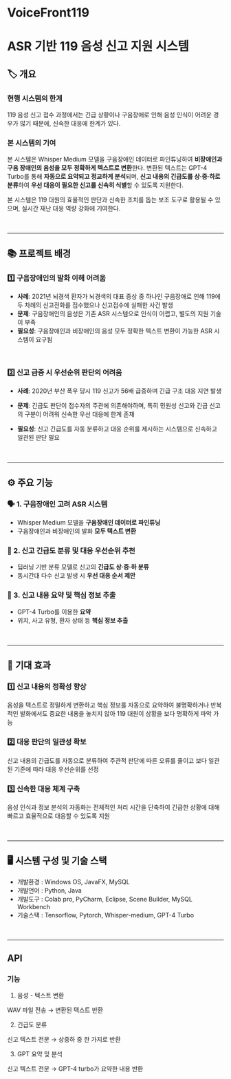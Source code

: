 # VoiceFront119

# ASR 기반 119 음성 신고 지원 시스템

## 🏷️ 개요

### 현행 시스템의 한계
 119 음성 신고 접수 과정에서는 긴급 상황이나 구음장애로 인해 음성 인식이 어려운 경우가 많기 때문에, 신속한 대응에 한계가 있다. 
### 본 시스템의 기여 
 본 시스템은 Whisper Medium 모델을 구음장애인 데이터로 파인튜닝하여 **비장애인과 구음 장애인의 음성을 모두 정확하게 텍스트로 변환**한다. 변환된 텍스트는 GPT-4 Turbo를 통해 **자동으로 요약되고 정교하게 분석**되며, **신고 내용의 긴급도를 상·중·하로 분류**하여 **우선 대응이 필요한 신고를 신속히 식별**할 수 있도록 지원한다. 
 
 본 시스템은 119 대원의 효율적인 판단과 신속한 조치를 돕는 보조 도구로 활용될 수 있으며, 실시간 재난 대응 역량 강화에 기여한다.
<br><br><br>

---

## 📚 프로젝트 배경
### 1️⃣ 구음장애인의 발화 이해 어려움
- **사례**: 2021년 뇌경색 환자가 뇌경색의 대표 증상 중 하나인 구음장애로 인해 119에 두 차례의 신고전화를 접수했으나 신고접수에 실패한 사건 발생
- **문제**: 구음장애인의 음성은 기존 ASR 시스템으로 인식이 어렵고, 별도의 지원 기술이 부족
- **필요성**: 구음장애인과 비장애인의 음성 모두 정확한 텍스트 변환이 가능한 ASR 시스템이 요구됨
<br>

### 2️⃣ 신고 급증 시 우선순위 판단의 어려움
- **사례**: 2020년 부산 폭우 당시 119 신고가 56배 급증하며 긴급 구조 대응 지연 발생
- **문제**: 긴급도 판단이 접수자의 주관에 의존해야하며, 특히 민원성 신고와 긴급 신고의 구분이 어려워 신속한 우선 대응에 한계 존재

- **필요성**: 신고 긴급도를 자동 분류하고 대응 순위를 제시하는 시스템으로 신속하고 일관된 판단 필요
<br><br><br>
---

## ⚙️ 주요 기능

### 🗣️ 1. 구음장애인 고려 ASR 시스템
- Whisper Medium 모델을 **구음장애인 데이터로 파인튜닝**
- 구음장애인과 비장애인의 발화 **모두 텍스트 변환**


### 🚨 2. 신고 긴급도 분류 및 대응 우선순위 추천
- 딥러닝 기반 분류 모델로 신고의 **긴급도 상·중·하 분류**
- 동시간대 다수 신고 발생 시 **우선 대응 순서 제안**


### 📄 3. 신고 내용 요약 및 핵심 정보 추출
- GPT-4 Turbo를 이용한 **요약**
- 위치, 사고 유형, 환자 상태 등 **핵심 정보 추출**
<br><br><br>

---
## 🌟 기대 효과
### 1️⃣ **신고 내용의 정확성 향상** <br>
음성을 텍스트로 정밀하게 변환하고 핵심 정보를 자동으로 요약하여 불명확하거나 반복적인 발화에서도 중요한 내용을 놓치지 않아 119 대원이 상황을 보다 명확하게 파악 가능

### 2️⃣ **대응 판단의 일관성 확보** <br>
신고 내용의 긴급도를 자동으로 분류하여 주관적 판단에 따른 오류를 줄이고 보다 일관된 기준에 따라 대응 우선순위를 선정

### 3️⃣ **신속한 대응 체계 구축** <br>
음성 인식과 정보 분석의 자동화는 전체적인 처리 시간을 단축하여 긴급한 상황에 대해 빠르고 효율적으로 대응할 수 있도록 지원
<br><br><br>

---
## 🖥️ 시스템 구성 및 기술 스택
- 개발환경 : Windows OS, JavaFX, MySQL
- 개발언어 : Python, Java
- 개발도구 : Colab pro, PyCharm, Eclipse, Scene Builder, MySQL Workbench
- 기술스택 : Tensorflow, Pytorch, Whisper-medium, GPT-4 Turbo
<br><br><br>
---
## API
### 기능
1. 음성 - 텍스트 변환

WAV 파일 전송 → 변환된 텍스트 반환

2. 긴급도 분류

신고 텍스트 전문 → 상중하 중 한 가지로 반환

3. GPT 요약 및 분석

신고 텍스트 전문 → GPT-4 turbo가 요약한 내용 반환


